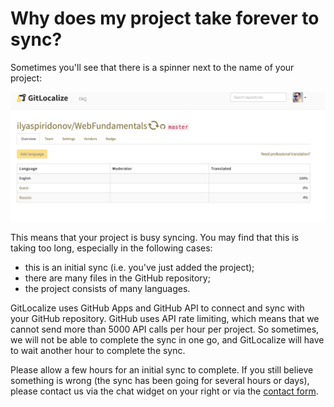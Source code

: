 # Why does my project take forever to sync?

Sometimes you'll see that there is a spinner next to the name of your project:

![Syncing spinner](assets/img/project_takes_forever_to_sync/syncing_repo.png)

This means that your project is busy syncing. You may find that this is taking too long, especially in the following cases:
- this is an initial sync (i.e. you've just added the project);
- there are many files in the GitHub repository;
- the project consists of many languages.

GitLocalize uses GitHub Apps and GitHub API to connect and sync with your GitHub repository. GitHub uses API rate limiting, which means that we cannot send more than 5000 API calls per hour per project. So sometimes, we will not be able to complete the sync in one go, and GitLocalize will have to wait another hour to complete the sync.

Please allow a few hours for an initial sync to complete. If you still believe something is wrong (the sync has been going for several hours or days), please contact us via the chat widget on your right or via the [contact form](https://gitlocalize.com/inquiries/new).
